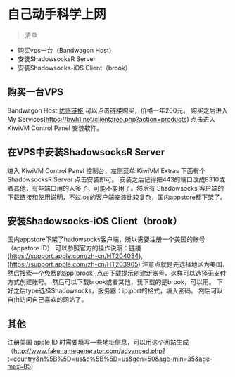 # 自己动手科学上网
> 清单
- 购买vps一台（Bandwagon Host）
- 安装ShadowsocksR Server
- 安装Shadowsocks-iOS Client（brook）

## 购买一台VPS

Bandwagon Host [优惠链接](https://bwh1.net/aff.php?aff=22710&pid=56) 可以点击链接购买，价格一年200元。
购买之后进入 My Services(https://bwh1.net/clientarea.php?action=products) 点击进入 KiwiVM Control Panel 安装软件。

## 在VPS中安装ShadowsocksR Server

进入 KiwiVM Control Panel 控制台，左侧菜单 KiwiVM Extras 下面有个 ShadowsocksR Server 点击安装即可。
安装之后记得把443的端口改成8310或者其他，有些端口用的人多了，可能不能用了。然后有 Shadowsocks 客户端的下载链接和使用说明，不过ios的客户端安装比较复杂，国内appstore都下架了。

## 安装Shadowsocks-iOS Client（brook）

国内appstore下架了hadowsocks客户端，所以需要注册一个美国的账号（appstore ID）
可以参照官方的操作说明：链接(https://support.apple.com/zh-cn/HT204034), (https://support.apple.com/zh-cn/HT203905)
注意点就是先选择地区为美国，然后搜索一个免费的app(brook),点击下载提示创建新账号，这样可以选择无支付方式创建账号。
然后可以下载brook或者其他，我下载的是brook，可以用。
下好之后type选择Shadowsocks，服务器：ip:port的格式，填入密码。
然后可以自由访问自己喜欢的网站了。

## 其他

注册美国 apple ID 时需要填写一些地址信息，可以用这个网站生成 （http://www.fakenamegenerator.com/advanced.php?t=country&n%5B%5D=us&c%5B%5D=us&gen=50&age-min=35&age-max=85)
